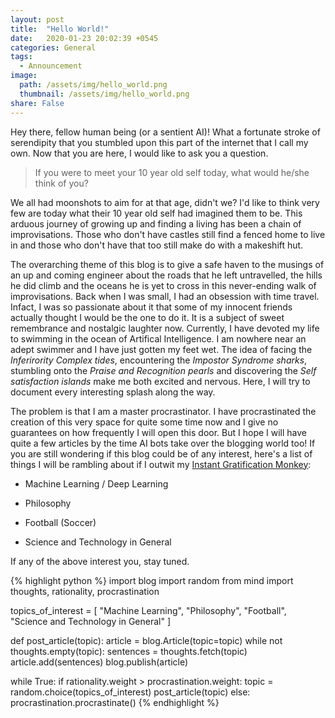 ```yaml
---
layout: post
title:  "Hello World!"
date:   2020-01-23 20:02:39 +0545
categories: General
tags:
  - Announcement
image:
  path: /assets/img/hello_world.png
  thumbnail: /assets/img/hello_world.png
share: False
---
```

Hey there, fellow human being (or a sentient AI)! What a fortunate stroke of serendipity that you stumbled upon this part of the internet that I call my own.
Now that you are here, I would like to ask you a question. 

> If you were to meet your 10 year old self today, what would he/she think of you? 

We all had moonshots to aim for at that age, didn't we? I'd like to think very few are today what their 10 year old self had imagined them to be. This arduous journey of growing up and finding a living has been a chain of improvisations. Those who don't have castles still find a fenced home to live in and those who don't have that too still make do with a makeshift hut.

The overarching theme of this blog is to give a safe haven to the musings of an up and coming engineer about the roads that he left untravelled, the hills he did climb and the oceans he is yet to cross in this never-ending walk of improvisations. Back when I was small, I had an obsession with time travel. Infact, I was so passionate about it that some of my innocent friends actually thought I would be the one to do it. It is a subject of sweet remembrance and nostalgic laughter now. Currently, I have devoted my life to swimming in the ocean of Artifical Intelligence. I am nowhere near an adept swimmer and I have just gotten my feet wet. The idea of facing the *Inferirority Complex tides*, encountering the *Impostor Syndrome sharks*, stumbling onto the *Praise and Recognition pearls* and discovering the *Self satisfaction islands* make me both excited and nervous. Here, I will try to document every interesting splash along the way.

The problem is that I am a master procrastinator. I have procrastinated the creation of this very space for quite some time now and I give no guarantees on how frequently I will open this door. But I hope I will have quite a few articles by the time AI bots take over the blogging world too! If you are still wondering if this blog could be of any interest, here's a list of things I will be rambling about if I outwit my [Instant Gratification Monkey](https://waitbutwhy.com/2013/10/why-procrastinators-procrastinate.html):

- Machine Learning / Deep Learning

- Philosophy

- Football (Soccer)

- Science and Technology in General

If any of the above interest you, stay tuned.

{% highlight python %}
import blog
import random
from mind import thoughts, rationality, procrastination

topics_of_interest = [
  "Machine Learning",
  "Philosophy",
  "Football",
  "Science and Technology in General"
  ]

def post_article(topic):
  article = blog.Article(topic=topic)
  while not thoughts.empty(topic):
    sentences = thoughts.fetch(topic)
    article.add(sentences)
  blog.publish(article)

while True:
  if rationality.weight > procrastination.weight:
    topic = random.choice(topics_of_interest)
    post_article(topic)
  else:
    procrastination.procrastinate()
{% endhighlight %}

